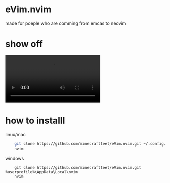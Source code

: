 # eVim.nvim
made for poeple who are comming from emcas to neovim


# show off


<video controls>
  <source src="2024-03-09 13-43-18.mp4" type="video/mp4">
</video>


# how to installl
linux/mac
```sh
    git clone https://github.com/minecraftteet/eVim.nvim.git ~/.config/nvim/
    nvim
```

windows
```bar
    git clone https://github.com/minecraftteet/eVim.nvim.git %userprofile%\AppData\Local\nvim
    nvim
```





